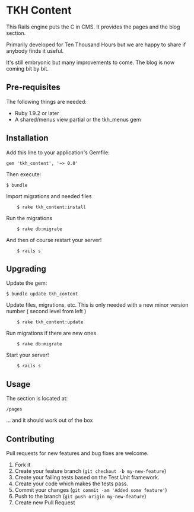 # TKH Content

This Rails engine puts the C in CMS. It provides the pages and the blog section. 

Primarily developed for Ten Thousand Hours but we are happy to share if anybody finds it useful.

It's still embryonic but many improvements to come. The blog is now coming bit by bit.



## Pre-requisites


The following things are needed:

* Ruby 1.9.2 or later
* A shared/menus view partial or the tkh_menus gem


## Installation

Add this line to your application's Gemfile:

    gem 'tkh_content', '~> 0.0'

Then execute:

    $ bundle

Import migrations and needed files

		$ rake tkh_content:install

Run the migrations

		$ rake db:migrate
		
And then of course restart your server!

		$ rails s


## Upgrading

Update the gem:

    $ bundle update tkh_content

Update files, migrations, etc. This is only needed with a new minor version number ( second level from left )

		$ rake tkh_content:update
		
Run migrations if there are new ones

		$ rake db:migrate

Start your server!

		$ rails s


## Usage


The section is located at:

    /pages

... and it should work out of the box


## Contributing

Pull requests for new features and bug fixes are welcome.

1. Fork it
2. Create your feature branch (`git checkout -b my-new-feature`)
3. Create your failing tests based on the Test Unit framework.
4. Create your code which makes the tests pass.
5. Commit your changes (`git commit -am 'Added some feature'`)
6. Push to the branch (`git push origin my-new-feature`)
7. Create new Pull Request
